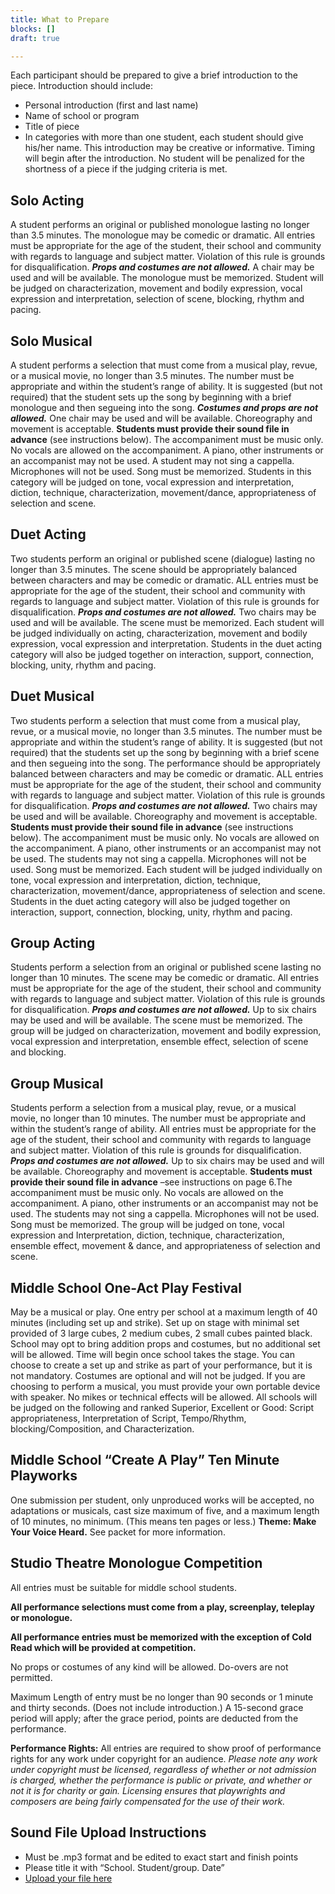 ```yaml
---
title: What to Prepare
blocks: []
draft: true

---
```

Each participant should be prepared to give a brief introduction to the piece. Introduction should include:

* Personal introduction (first and last name)
* Name of school or program
* Title of piece
* In categories with more than one student, each student should give his/her name. This introduction may be creative or informative. Timing will begin after the introduction. No student will be penalized for the shortness of a piece if the judging criteria is met.

## Solo Acting

A student performs an original or published monologue lasting no longer than 3.5 minutes. The monologue may be comedic or dramatic. All entries must be appropriate for the age of the student, their school and community with regards to language and subject matter. Violation of this rule is grounds for disqualification. **_Props and costumes are not allowed._** A chair may be used and will be available. The monologue must be memorized. Student will be judged on characterization, movement and bodily expression, vocal expression and interpretation, selection of scene, blocking, rhythm and pacing.

## Solo Musical

A student performs a selection that must come from a musical play, revue, or a musical movie, no longer than 3.5 minutes. The number must be appropriate and within the student’s range of ability. It is suggested (but not required) that the student sets up the song by beginning with a brief monologue and then segueing into the song. **_Costumes and props are not allowed._** One chair may be used and will be available. Choreography and movement is acceptable. **Students must provide their sound file in advance** (see instructions below). The accompaniment must be music only. No vocals are allowed on the accompaniment. A piano, other instruments or an accompanist may not be used. A student may not sing a cappella. Microphones will not be used. Song must be memorized. Students in this category will be judged on tone, vocal expression and interpretation, diction, technique, characterization, movement/dance, appropriateness of selection and scene.

## Duet Acting

Two students perform an original or published scene (dialogue) lasting no longer than 3.5 minutes. The scene should be appropriately balanced between characters and may be comedic or dramatic. ALL entries must be appropriate for the age of the student, their school and community with regards to language and subject matter. Violation of this rule is grounds for disqualification. **_Props and costumes are not allowed._** Two chairs may be used and will be available. The scene must be memorized. Each student will be judged individually on acting, characterization, movement and bodily expression, vocal expression and interpretation. Students in the duet acting category will also be judged together on interaction, support, connection, blocking, unity, rhythm and pacing.

## Duet Musical

Two students perform a selection that must come from a musical play, revue, or a musical movie, no longer than 3.5 minutes. The number must be appropriate and within the student’s range of ability. It is suggested (but not required) that the students set up the song by beginning with a brief scene and then segueing into the song. The performance should be appropriately balanced between characters and may be comedic or dramatic. ALL entries must be appropriate for the age of the student, their school and community with regards to language and subject matter. Violation of this rule is grounds for disqualification. **_Props and costumes are not allowed._** Two chairs may be used and will be available. Choreography and movement is acceptable. **Students must provide their sound file in advance** (see instructions below). The accompaniment must be music only. No vocals are allowed on the accompaniment. A piano, other instruments or an accompanist may not be used. The students may not sing a cappella. Microphones will not be used. Song must be memorized. Each student will be judged individually on tone, vocal expression and interpretation, diction, technique, characterization, movement/dance, appropriateness of selection and scene. Students in the duet acting category will also be judged together on interaction, support, connection, blocking, unity, rhythm and pacing.

## Group Acting 

Students perform a selection from an original or published scene lasting no longer than 10 minutes. The scene may be comedic or dramatic. All entries must be appropriate for the age of the student, their school and community with regards to language and subject matter. Violation of this rule is grounds for disqualification. **_Props and costumes are not allowed._** Up to six chairs may be used and will be available. The scene must be memorized. The group will be judged on characterization, movement and bodily expression, vocal expression and interpretation, ensemble effect, selection of scene and blocking.

## Group Musical

Students perform a selection from a musical play, revue, or a musical movie, no longer than 10 minutes. The number must be appropriate and within the student’s range of ability. All entries must be appropriate for the age of the student, their school and community with regards to language and subject matter. Violation of this rule is grounds for disqualification. **_Props and costumes are not allowed._** Up to six chairs may be used and will be available. Choreography and movement is acceptable. **Students must provide their sound file in advance** –see instructions on page 6.The accompaniment must be music only. No vocals are allowed on the accompaniment. A piano, other instruments or an accompanist may not be used. The students may not sing a cappella. Microphones will not be used. Song must be memorized. The group will be judged on tone, vocal expression and Interpretation, diction, technique, characterization, ensemble effect, movement & dance, and appropriateness of selection and scene.

## Middle School One-Act Play Festival

May be a musical or play. One entry per school at a maximum length of 40 minutes (including set up and strike). Set up on stage with minimal set provided of 3 large cubes, 2 medium cubes, 2 small cubes painted black. School may opt to bring addition props and costumes, but no additional set will be allowed. Time will begin once school takes the stage. You can choose to create a set up and strike as part of your performance, but it is not mandatory. Costumes are optional and will not be judged. If you are choosing to perform a musical, you must provide your own portable device with speaker. No mikes or technical effects will be allowed. All schools will be judged on the following and ranked Superior, Excellent or Good: Script appropriateness, Interpretation of Script, Tempo/Rhythm, blocking/Composition, and Characterization.

## Middle School “Create A Play” Ten Minute Playworks

One submission per student, only unproduced works will be accepted, no adaptations or musicals, cast size maximum of five, and a maximum length of 10 minutes, no minimum. (This means ten pages or less.) **Theme: Make Your Voice Heard.** See packet for more information.

## Studio Theatre Monologue Competition

All entries must be suitable for middle school students. 

**All performance selections must come from a play, screenplay, teleplay or monologue.**

**All performance entries must be memorized with the exception of Cold Read which will be provided at competition.**

No props or costumes of any kind will be allowed. Do-overs are not permitted.

Maximum Length of entry must be no longer than 90 seconds or 1 minute and thirty seconds. (Does not include introduction.) A 15-second grace period will apply; after the grace period, points are deducted from the performance.

**Performance Rights:** All entries are required to show proof of performance rights for any work under copyright for an audience. _Please note any work under copyright must be licensed, regardless of whether or not admission is charged, whether the performance is public or private, and whether or not it is for charity or gain. Licensing ensures that playwrights and composers are being fairly compensated for the use of their work._

## Sound File Upload Instructions

* Must be .mp3 format and be edited to exact start and finish points
* Please title it with “School. Student/group. Date”
* [Upload your file here](https://drive.google.com/drive/folders/1A1fXay_RAcddYv3OF0Pgt8oqlpfPmG66 "TFY Festival 2020 Audio Files")